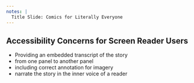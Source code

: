 ```yaml
---
notes: |
  Title Slide: Comics for Literally Everyone
---
```

<h2 >Accessibility Concerns for Screen Reader Users</h2>

- Providing an embedded transcript of the story <!-- .element:  -->
- from one panel to another panel <!-- .element:  -->
- including correct annotation for imagery <!-- .element:  -->
- narrate the story in the inner voice of a reader <!-- .element:  -->
